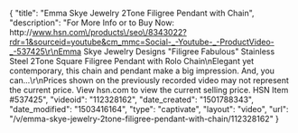 {
    "title": "Emma Skye Jewelry 2Tone Filigree Pendant with  Chain",
    "description": "For More Info or to Buy Now: http:\/\/www.hsn.com\/products\/seo\/8343022?rdr=1&sourceid=youtube&cm_mmc=Social-_-Youtube-_-ProductVideo-_-537425\r\nEmma Skye Jewelry Designs \"Filigree Fabulous\" Stainless Steel 2Tone Square Filigree Pendant with Rolo Chain\nElegant yet contemporary, this chain and pendant make a big impression. And, you can...\r\nPrices shown on the previously recorded video may not represent the current price.  View hsn.com to view the current selling price. HSN Item #537425",
    "videoid": "112328162",
    "date_created": "1501788343",
    "date_modified": "1503416164",
    "type": "captivate",
    "layout": "video",
    "url": "\/v\/emma-skye-jewelry-2tone-filigree-pendant-with-chain\/112328162"
}
